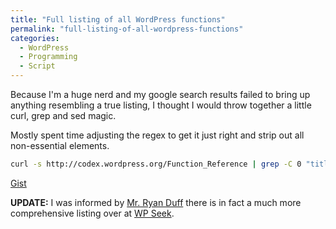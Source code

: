 ```yaml
---
title: "Full listing of all WordPress functions"
permalink: "full-listing-of-all-wordpress-functions"
categories:
  - WordPress
  - Programming
  - Script
---
```


Because I'm a huge nerd and my google search results failed to bring up anything resembling a true listing, I thought I would throw together a little curl, grep and sed magic.

Mostly spent time adjusting the regex to get it just right and strip out all non-essential elements.

```bash
curl -s http://codex.wordpress.org/Function_Reference | grep -C 0 "title=\"Function Reference" | sed 's/.*:.*Function Reference\/.*">//' | sed 's/<.*>//' | sed 's/(.*)//' > wp-functions.txt
```

[Gist](https://gist.github.com/4511254)

<strong>UPDATE:</strong> I was informed by <a title="Ryan Duff, Twitter fiend" href="https://twitter.com/ryancduff">Mr. Ryan Duff</a> there is in fact a much more comprehensive listing over at <a title="much more comprehensive WordPress function listing" href="http://api.wpseek.com/?method=wordpress.getfunctions&amp;output=plain">WP Seek</a>.